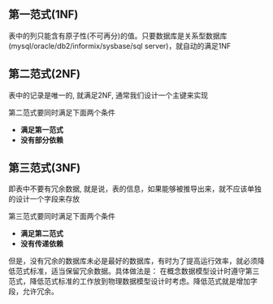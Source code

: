 ##  第一范式(1NF)

表中的列只能含有原子性(不可再分)的值。只要数据库是关系型数据库(mysql/oracle/db2/informix/sysbase/sql server)，就自动的满足1NF

## 第二范式(2NF)

表中的记录是唯一的, 就满足2NF, 通常我们设计一个主键来实现

第二范式要同时满足下面两个条件

- **满足第一范式**
- **没有部分依赖**

## 第三范式(3NF)

即表中不要有冗余数据, 就是说，表的信息，如果能够被推导出来，就不应该单独的设计一个字段来存放

第三范式要同时满足下面两个条件

- **满足第二范式**
- **没有传递依赖**

但是，没有冗余的数据库未必是最好的数据库，有时为了提高运行效率，就必须降低范式标准，适当保留冗余数据。具体做法是： 在概念数据模型设计时遵守第三范式，降低范式标准的工作放到物理数据模型设计时考虑。降低范式就是增加字段，允许冗余。